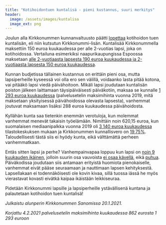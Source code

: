```yaml
---
title: "Kotihoidontuen kuntalisä - pieni kustannus, suuri merkitys"
header:
  image: /assets/images/kuntalisa
  image_ext: png
---
```


Joulun alla Kirkkonummen kunnanvaltuusto päätti [lopettaa](https://www.kirkkonummi.fi/kotihoidon-tuen-kuntalisa-182019-alkaen) kotihoidon tuen kuntalisän, eli niin kutsutun Kirkkonummi-lisän. Kuntalisää Kirkkonummella maksettiin 150 euroa kuukaudessa per alle 2-vuotias lapsi, joka on kotihoidossa. Vertailuna esimerkiksi naapurikaupungissa Espoossa maksetaan [alle 2-vuotiaasta lapsesta 190 euroa kuukaudessa ja 2-vuotiaasta lapsesta 150 euroa kuukaudessa](https://www.espoo.fi/fi-FI/Kasvatus_ja_opetus/Varhaiskasvatus/Kotona_hoitaminen/Kotihoidon_tuki).

Kunnan budjetissa tällainen kustannus on erittäin pieni osa, mutta lapsiperheille kyseessä voi olla ero sen välillä, voidaanko lasta pitää kotona, vai pitääkö lapsi viedä päivähoitoon. Mikäli lapsi joudutaan kuntalisän poiston jälkeen laittamaan täysipäiväisesti päiväkotiin, maksaa se kunnalle [1 293 euroa kuukaudessa](https://www.kirkkonummi.fi/library/files/5c923621c91058d1e40005b4/Kn_s__nt_kirja_svl__1.8.2019.pdf) (palvelusetelin maksimihinta vuonna 2019, mitä maksetaan yksityisessä päivähoidossa olevasta lapsesta), vanhemmat joutuvat maksamaan lisäksi 288 euroa kuukaudessa päivähoidosta.

Kyllähän kunta saa tietenkin enemmän verotuloja, kun molemmat vanhemmat menevät takaisin työelämään. Nimittäin noin 620,15 euroa, kun suomalaisen mediaanipalkka vuonna 2019 oli [3 140 euroa kuukaudessa](https://www.tilastokeskus.fi/tup/suoluk/suoluk_palkat.html) tilastokeskuksen mukaan ja Kirkkonummen kunnallisvero on [19,75%](https://www.kirkkonummi.fi/tietoa-taloudesta). Taloudellisesti tästä siis ei hyödy kunta, eikä välttämättä perheen vanhemmatkaan.

Entäs sitten lapsi ja perhe? Vanhempainvapaa loppuu kun lapsi on [noin 9 kuukauden ikäinen](https://www.kela.fi/vanhempainraha), jolloin suurin osa vauvoista [ei osaa kävellä](https://www.mll.fi/vanhemmille/lapsen-kasvu-ja-kehitys/0-1-v/vauvan-liikunnallinen-kehitys/), eikä [puhua](https://www.mll.fi/vanhemmille/lapsen-kasvu-ja-kehitys/0-1-v/vauvan-sosiaalinen-kehitys/). Päiväkodissa joudutaan siis antamaan erityistä huomiota pienokaiselle, vanhemmat eivät pääse seuraamaan ja nauttimaan lapsen kehityksestä. Lapsellakaan ei todennäköisesti ole kovin kivaa, sillä tuossa iässä he myös vierastavat kovasti eivätkä kaipaa ikäistään leikkiseuraa.

Pidetään Kirkkonummi lapsille ja lapsiperheille ystävällisenä kuntana ja palautetaan kotihoidon tuen kuntalisä!

*Julkaistu alunperin Kirkkonummen Sanomissa 20.1.2021.*

*Korjattu 4.2.2021 palvelusetelin maksimihinta kuukaudessa 862 eurosta 1 293 euroon*
